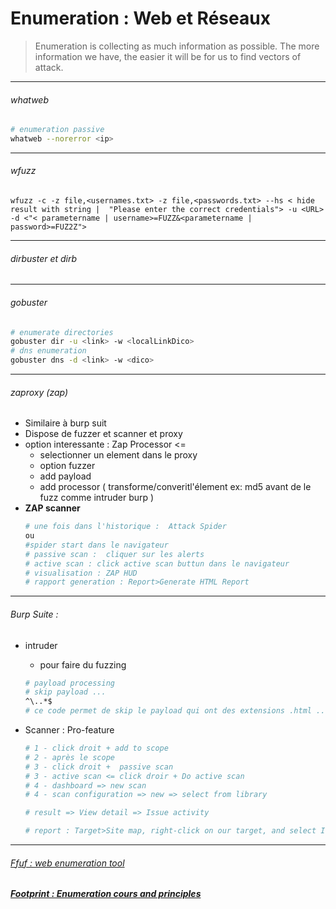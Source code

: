 # Enumeration : Web et Réseaux

>Enumeration is collecting as much information as possible. The more information we have, the easier it will be for us to find vectors of attack.

-----
###### whatweb
```bash
# enumeration passive
whatweb --norerror <ip>
```

---
###### wfuzz
```
wfuzz -c -z file,<usernames.txt> -z file,<passwords.txt> --hs < hide result with string |  "Please enter the correct credentials"> -u <URL> -d <"< parametername | username>=FUZZ&<parametername | password>=FUZ2Z">
```
----
###### dirbuster et dirb
----
###### gobuster
```bash
# enumerate directories
gobuster dir -u <link> -w <localLinkDico>
# dns enumeration
gobuster dns -d <link> -w <dico>
```
----
###### zaproxy (zap)
* Similaire à burp suit  
* Dispose de fuzzer et scanner et proxy 
* option interessante : Zap Processor <=
    * selectionner un element dans le proxy
    * option fuzzer
    * add payload 
    * add processor ( transforme/converitl'élement ex: md5 avant de le fuzz comme intruder burp )
* **ZAP scanner**
    ```bash
    # une fois dans l'historique :  Attack Spider 
    ou
    #spider start dans le navigateur 
    # passive scan :  cliquer sur les alerts
    # active scan : click active scan buttun dans le navigateur
    # visualisation : ZAP HUD
    # rapport generation : Report>Generate HTML Report
    ```
-----
###### Burp Suite :
- intruder 
    * pour faire du fuzzing 

    ```bash
    # payload processing 
    # skip payload ...
    ^\..*$
    # ce code permet de skip le payload qui ont des extensions .html .... dans le cas où on veut eviter de les utiliser dans le dico
    ```
- Scanner : Pro-feature
    ```bash
    # 1 - click droit + add to scope 
    # 2 - après le scope
    # 3 - click droit +  passive scan
    # 3 - active scan <= click droir + Do active scan
    # 4 - dashboard => new scan
    # 4 - scan configuration => new => select from library

    # result => View detail => Issue activity 

    # report : Target>Site map, right-click on our target, and select Issue>Report issues for this host
    ```
----
###### [_Ffuf : web enumeration tool_](../Tools/Ffuf.md)

##### [_Footprint : Enumeration cours and principles_](../HackTheBox/Academy/Footprinting.md)
